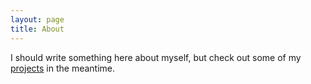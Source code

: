 ```yaml
---
layout: page
title: About
---
```


I should write something here about myself, but check out some of my [projects](/projects) in the meantime.